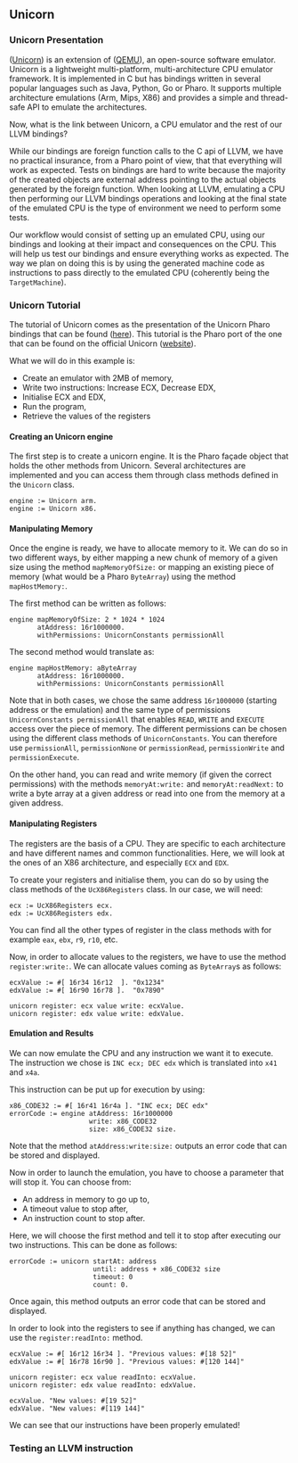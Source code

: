 ## Unicorn### Unicorn Presentation\([Unicorn](https://www.unicorn-engine.org/)\) is an extension of \([QEMU](https://www.qemu.org/)\),an open-source software emulator. Unicorn is a lightweight multi-platform,multi-architecture CPU emulator framework. It is implemented in C but hasbindings written in several popular languages such as Java, Python, Go or Pharo.It supports multiple architecture emulations \(Arm, Mips, X86\) and provides asimple and thread-safe API to emulate the architectures.Now, what is the link between Unicorn, a CPU emulator and the rest of our LLVMbindings?While our bindings are foreign function calls to the C api of LLVM, we have nopractical insurance, from a Pharo point of view, that that everything will workas expected. Tests on bindings are hard to write because the majority of thecreated objects are external address pointing to the actual objects generated bythe foreign function. When looking at LLVM, emulating a CPU then performingour LLVM bindings operations and looking at the final state of the emulated CPUis the type of environment we need to perform some tests.Our workflow would consist of setting up an emulated CPU, using our bindings andlooking at their impact and consequences on the CPU. This will help us test ourbindings and ensure everything works as expected. The way we plan on doing thisis by using the generated machine code as instructions to pass directly to theemulated CPU \(coherently being the `TargetMachine`\).### Unicorn TutorialThe tutorial of Unicorn comes as the presentation of the Unicorn Pharo bindingsthat can be found \([here](https://github.com/guillep/pharo-unicorn)\). Thistutorial is the Pharo port of the one that can be found on the official Unicorn\([website](https://www.unicorn-engine.org/docs/tutorial.html)\).What we will do in this example is:- Create an emulator with 2MB of memory,- Write two instructions: Increase ECX, Decrease EDX,- Initialise ECX and EDX,- Run the program,- Retrieve the values of the registers#### Creating an Unicorn engineThe first step is to create a unicorn engine. It is the Pharo façade object thatholds the other methods from Unicorn. Several architectures are implemented andyou can access them through class methods defined in the `Unicorn` class.```language=Pharoengine := Unicorn arm.
engine := Unicorn x86.```#### Manipulating MemoryOnce the engine is ready, we have to allocate memory to it. We can do so in twodifferent ways, by either mapping a new chunk of memory of a given size using themethod `mapMemoryOfSize:` or mapping an existing piece of memory \(what wouldbe a Pharo `ByteArray`\) using the method `mapHostMemory:`.The first method can be written as follows:```language=Pharoengine mapMemoryOfSize: 2 * 1024 * 1024
       atAddress: 16r1000000.
       withPermissions: UnicornConstants permissionAll```The second method would translate as:```language=Pharoengine mapHostMemory: aByteArray
       atAddress: 16r1000000.
       withPermissions: UnicornConstants permissionAll```Note that in both cases, we chose the same address `16r1000000` \(startingaddress or the emulation\) and the same type of permissions `UnicornConstants permissionAll`that enables `READ`, `WRITE` and `EXECUTE` access over the piece of memory.The different permissions can be chosen using the different class methods of`UnicornConstants`. You can therefore use `permissionAll`, `permissionNone`or `permissionRead`, `permissionWrite` and `permissionExecute`.On the other hand, you can read and write memory \(if given the correct permissions\)with the methods `memoryAt:write:` and `memoryAt:readNext:` to write a bytearray at a given address or read into one from the memory at a given address.#### Manipulating RegistersThe registers are the basis of a CPU. They are specific to each architecture andhave different names and common functionalities. Here, we will look at the onesof an X86 architecture, and especially `ECX` and `EDX`.To create your registers and initialise them, you can do so by using the classmethods of the `UcX86Registers` class. In our case, we will need:```language=Pharoecx := UcX86Registers ecx.
edx := UcX86Registers edx.```You can find all the other types of register in the class methods with forexample `eax`, `ebx`, `r9`, `r10`, etc.Now, in order to allocate values to the registers, we have to use the method`register:write:`. We can allocate values coming as `ByteArray`s as follows:```language=PharoecxValue := #[ 16r34 16r12  ]. "0x1234"
edxValue := #[ 16r90 16r78 ].  "0x7890"

unicorn register: ecx value write: ecxValue.
unicorn register: edx value write: edxValue.```#### Emulation and ResultsWe can now emulate the CPU and any instruction we want it to execute. Theinstruction we chose is `INC ecx; DEC edx` which is translated into`x41` and `x4a`.This instruction can be put up for execution by using:```language=Pharox86_CODE32 := #[ 16r41 16r4a ]. "INC ecx; DEC edx"
errorCode := engine atAddress: 16r1000000
                    write: x86_CODE32
                    size: x86_CODE32 size.```Note that the method `atAddress:write:size:` outputs an error code that can bestored and displayed.Now in order to launch the emulation, you have to choose a parameter that willstop it. You can choose from:- An address in memory to go up to,- A timeout value to stop after,- An instruction count to stop after.Here, we will choose the first method and tell it to stop after executing ourtwo instructions. This can be done as follows:```language=PharoerrorCode := unicorn startAt: address
                     until: address + x86_CODE32 size
                     timeout: 0
                     count: 0.```Once again, this method outputs an error code that can be stored and displayed.In order to look into the registers to see if anything has changed, we can usethe `register:readInto:` method.```language=PharoecxValue := #[ 16r12 16r34 ]. "Previous values: #[18 52]"
edxValue := #[ 16r78 16r90 ]. "Previous values: #[120 144]"

unicorn register: ecx value readInto: ecxValue.
unicorn register: edx value readInto: edxValue.

ecxValue. "New values: #[19 52]"
edxValue. "New values: #[119 144]"```We can see that our instructions have been properly emulated!### Testing an LLVM instruction